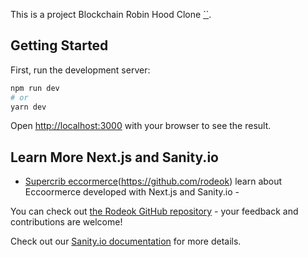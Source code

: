 This is a project Blockchain Robin Hood Clone [``](https://github.com/rodeok).

## Getting Started

First, run the development server:

```bash
npm run dev
# or
yarn dev
```

Open [http://localhost:3000](http://localhost:3000) with your browser to see the result.



## Learn More Next.js and Sanity.io
- [Supercrib eccormerce](https://github.com/rodeok)(https://github.com/rodeok)  learn about Eccoormerce developed with Next.js and Sanity.io  -

You can check out [the Rodeok  GitHub repository](https://github.com/rodeok/) - your feedback and contributions are welcome!



Check out our [Sanity.io documentation](https://nextjs.org/docs/deployment) for more details.
